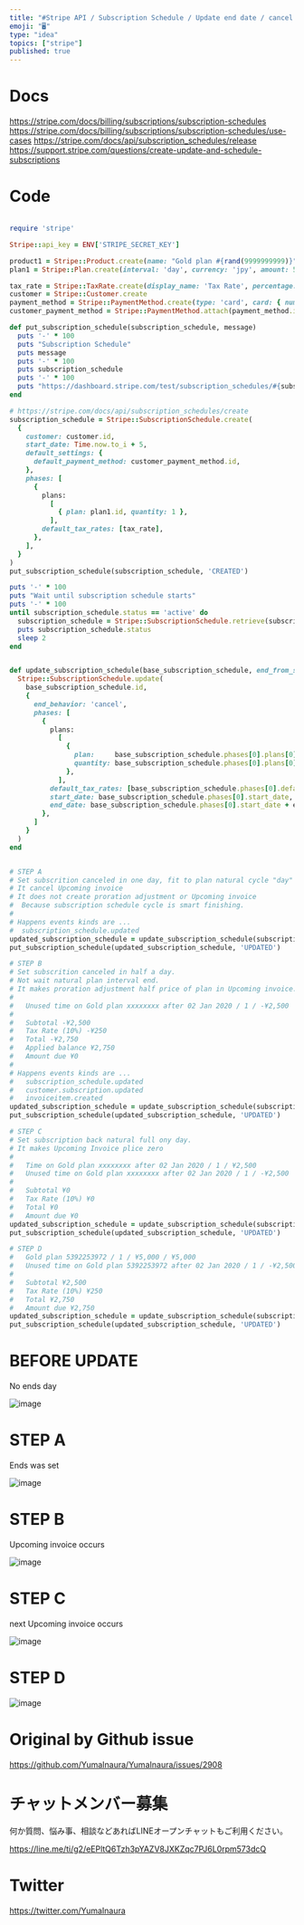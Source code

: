 ```yaml
---
title: "#Stripe API / Subscription Schedule / Update end date / cancel Subscri"
emoji: "🖥"
type: "idea"
topics: ["stripe"]
published: true
---
```


# Docs

https://stripe.com/docs/billing/subscriptions/subscription-schedules
https://stripe.com/docs/billing/subscriptions/subscription-schedules/use-cases
https://stripe.com/docs/api/subscription_schedules/release
https://support.stripe.com/questions/create-update-and-schedule-subscriptions

# Code

```rb

require 'stripe'

Stripe::api_key = ENV['STRIPE_SECRET_KEY']

product1 = Stripe::Product.create(name: "Gold plan #{rand(9999999999)}")
plan1 = Stripe::Plan.create(interval: 'day', currency: 'jpy', amount: 5000, product: product1.id, usage_type: 'licensed')

tax_rate = Stripe::TaxRate.create(display_name: 'Tax Rate', percentage: 10.0, inclusive: false)
customer = Stripe::Customer.create
payment_method = Stripe::PaymentMethod.create(type: 'card', card: { number: '4242424242424242', exp_year: 2030, exp_month: 01})
customer_payment_method = Stripe::PaymentMethod.attach(payment_method.id, customer: customer.id)

def put_subscription_schedule(subscription_schedule, message)
  puts '-' * 100
  puts "Subscription Schedule"
  puts message
  puts '-' * 100
  puts subscription_schedule
  puts '-' * 100
  puts "https://dashboard.stripe.com/test/subscription_schedules/#{subscription_schedule.id}"
end

# https://stripe.com/docs/api/subscription_schedules/create
subscription_schedule = Stripe::SubscriptionSchedule.create(
  {
    customer: customer.id,
    start_date: Time.now.to_i + 5,
    default_settings: {
      default_payment_method: customer_payment_method.id,
    },
    phases: [
      {
        plans:
          [
            { plan: plan1.id, quantity: 1 },
          ],
        default_tax_rates: [tax_rate],
      },
    ],
  }
)
put_subscription_schedule(subscription_schedule, 'CREATED')

puts '-' * 100
puts "Wait until subscription schedule starts"
puts '-' * 100
until subscription_schedule.status == 'active' do
  subscription_schedule = Stripe::SubscriptionSchedule.retrieve(subscription_schedule.id)
  puts subscription_schedule.status
  sleep 2
end


def update_subscription_schedule(base_subscription_schedule, end_from_start_date: )
  Stripe::SubscriptionSchedule.update(
    base_subscription_schedule.id,
    {
      end_behavior: 'cancel',
      phases: [
        {
          plans:
            [
              {
                plan:     base_subscription_schedule.phases[0].plans[0].plan,
                quantity: base_subscription_schedule.phases[0].plans[0].quantity
              },
            ],
          default_tax_rates: [base_subscription_schedule.phases[0].default_tax_rates[0].id],
          start_date: base_subscription_schedule.phases[0].start_date,
          end_date: base_subscription_schedule.phases[0].start_date + end_from_start_date
        },
      ]
    }
  )
end


# STEP A
# Set subscrition canceled in one day, fit to plan natural cycle "day"
# It cancel Upcoming invoice 
# It does not create proration adjustment or Upcoming invoice
#  Because subscription schedule cycle is smart finishing.
#
# Happens events kinds are ...
#  subscription_schedule.updated
updated_subscription_schedule = update_subscription_schedule(subscription_schedule, end_from_start_date: 24*60*60)
put_subscription_schedule(updated_subscription_schedule, 'UPDATED')

# STEP B
# Set subscrition canceled in half a day.
# Not wait natural plan interval end.
# It makes proration adjustment half price of plan in Upcoming invoice.
#
#   Unused time on Gold plan xxxxxxxx after 02 Jan 2020 / 1 / -¥2,500
#
#   Subtotal -¥2,500
#   Tax Rate (10%) -¥250
#   Total -¥2,750
#   Applied balance ¥2,750
#   Amount due ¥0
#
# Happens events kinds are ...
#   subscription_schedule.updated
#   customer.subscription.updated
#   invoiceitem.created
updated_subscription_schedule = update_subscription_schedule(subscription_schedule, end_from_start_date: 12*60*60)
put_subscription_schedule(updated_subscription_schedule, 'UPDATED')

# STEP C
# Set subscription back natural full ony day.
# It makes Upcoming Invoice plice zero
#
#   Time on Gold plan xxxxxxxx after 02 Jan 2020 / 1 / ¥2,500
#   Unused time on Gold plan xxxxxxxx after 02 Jan 2020 / 1 / -¥2,500
#
#   Subtotal ¥0
#   Tax Rate (10%) ¥0
#   Total ¥0
#   Amount due ¥0
updated_subscription_schedule = update_subscription_schedule(subscription_schedule, end_from_start_date: 24*60*60)
put_subscription_schedule(updated_subscription_schedule, 'UPDATED')

# STEP D
#   Gold plan 5392253972 / 1 / ¥5,000 / ¥5,000
#   Unused time on Gold plan 5392253972 after 02 Jan 2020 / 1 / -¥2,500
#
#   Subtotal ¥2,500
#   Tax Rate (10%) ¥250
#   Total ¥2,750
#   Amount due ¥2,750
updated_subscription_schedule = update_subscription_schedule(subscription_schedule, end_from_start_date: 36*60*60)
put_subscription_schedule(updated_subscription_schedule, 'UPDATED')

```

# BEFORE UPDATE

No ends day

![image](https://user-images.githubusercontent.com/13635059/71647420-2b896880-2d3a-11ea-96fe-80bd5d62024b.png)

# STEP A

Ends was set

![image](https://user-images.githubusercontent.com/13635059/71647438-54a9f900-2d3a-11ea-8809-d4e27f9b8436.png)



# STEP B

Upcoming invoice occurs

![image](https://user-images.githubusercontent.com/13635059/71647445-6e4b4080-2d3a-11ea-9b55-b2cccb7200ea.png)


# STEP C

next Upcoming invoice occurs

![image](https://user-images.githubusercontent.com/13635059/71647457-84f19780-2d3a-11ea-82d2-ec96fbb43f1f.png)

# STEP D

![image](https://user-images.githubusercontent.com/13635059/71647468-bc604400-2d3a-11ea-9470-410ab279bda5.png)


# Original by Github issue

https://github.com/YumaInaura/YumaInaura/issues/2908








<!-- Update From Qiita API -->

# チャットメンバー募集


何か質問、悩み事、相談などあればLINEオープンチャットもご利用ください。

https://line.me/ti/g2/eEPltQ6Tzh3pYAZV8JXKZqc7PJ6L0rpm573dcQ





# Twitter


https://twitter.com/YumaInaura


<!-- Update From Qiita API -->


